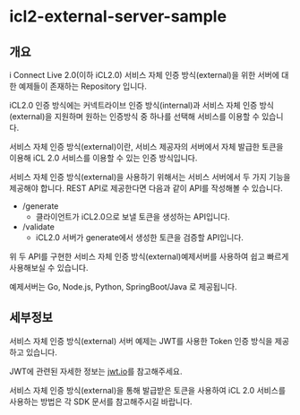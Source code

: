 # icl2-external-server-sample

## 개요
i Connect Live 2.0(이하 iCL2.0) 서비스 자체 인증 방식(external)을 위한 서버에 대한 예제들이 존재하는 Repository 입니다.

iCL2.0 인증 방식에는 커넥트라이브 인증 방식(internal)과 서비스 자체 인증 방식(external)을 지원하며 원하는 인증방식 중 하나를 선택해 서비스를 이용할 수 있습니다.

서비스 자체 인증 방식(external)이란, 서비스 제공자의 서버에서 자체 발급한 토큰을 이용해 iCL 2.0 서비스를 이용할 수 있는 인증 방식입니다.

서비스 자체 인증 방식(external)을 사용하기 위해서는 서비스 서버에서 두 가지 기능을 제공해야 합니다. REST API로 제공한다면 다음과 같이 API를 작성해볼 수 있습니다.

- /generate
  - 클라이언트가 iCL2.0으로 보낼 토큰을 생성하는 API입니다.
- /validate
  - iCL2.0 서버가 generate에서 생성한 토큰을 검증할 API입니다.

위 두 API를 구현한 서비스 자체 인증 방식(external)예제서버를 사용하여 쉽고 빠르게 사용해보실 수 있습니다.

예제서버는 Go, Node.js, Python, SpringBoot/Java 로 제공됩니다.
## 세부정보
서비스 자체 인증 방식(external) 서버 예제는 JWT를 사용한 Token 인증 방식을 제공하고 있습니다.

JWT에 관련된 자세한 정보는 [jwt.io](https://jwt.io/introduction)를 참고해주세요.

서비스 자체 인증 방식(external)을 통해 발급받은 토큰을 사용하여 iCL 2.0 서비스를 사용하는 방법은 각 SDK 문서를 참고해주시길 바랍니다.